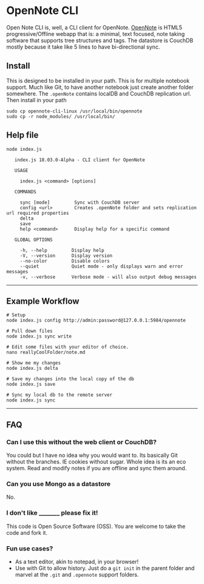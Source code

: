 # OpenNote CLI

Open Note CLI is, well, a CLI client for OpenNote.
[OpenNote](https://github.com/FoxUSA/OpenNote/) is HTML5 progressive/Offline webapp that is: a minimal, text focused, note taking software that supports tree structures and tags. The datastore is CouchDB mostly because it take like 5 lines to have bi-directional sync.

## Install

This is designed to be installed in your path. This is for multiple notebook support. Much like Git, to have another notebook just create another folder somewhere. The `.openNote` contains localDB and CouchDB replication url. Then install in your path
```
sudo cp opennote-cli-linux /usr/local/bin/opennote
sudo cp -r node_modules/ /usr/local/bin/
```

## Help file
```
node index.js

   index.js 18.03.0-Alpha - CLI client for OpenNote

   USAGE

     index.js <command> [options]

   COMMANDS

     sync [mode]         Sync with CouchDB server                                             
     config <url>        Creates .openNote folder and sets replication url required properties
     delta                                                                                    
     save                                                                                     
     help <command>      Display help for a specific command                                  

   GLOBAL OPTIONS

     -h, --help         Display help                                      
     -V, --version      Display version                                   
     --no-color         Disable colors                                    
     --quiet            Quiet mode - only displays warn and error messages
     -v, --verbose      Verbose mode - will also output debug messages    

```

---

## Example Workflow
```
# Setup
node index.js config http://admin:password@127.0.0.1:5984/opennote

# Pull down files
node index.js sync write

# Edit some files with your editor of choice.
nano reallyCoolFolder/note.md

# Show me my changes
node index.js delta

# Save my changes into the local copy of the db
node index.js save

# Sync my local db to the remote server
node index.js sync

```

---

## FAQ
### Can I use this without the web client or CouchDB?
You could but I have no idea why you would want to. Its basically Git without the branches. IE cookies without sugar. Whole idea is its an eco system. Read and modify notes if you are offline and sync them around.

### Can you use Mongo as a datastore
No.

### I don't like _______ please fix it!
This code is Open Source Software (OSS). You are welcome to take the code and fork it.


### Fun use cases?
- As a text editor, akin to notepad, in your browser!
- Use with Git to allow history. Just do a `git init` in the parent folder and marvel at the `.git` and `.opennote` support folders.

